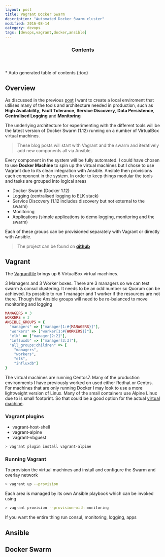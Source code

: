 ```yaml
---
layout: post
title: Vagrant Docker Swarm
description: "Automated Docker Swarm cluster"
modified: 2016-08-14
category: devops
tags: [devops,vagrant,docker,ansible]
---
```


<section>
  <header>
    <h3>Contents</h3>
  </header>
<div id="drawer" markdown="1">
*  Auto generated table of contents
{:toc}
</div>
</section><!-- /#table-of-contents -->


## Overview

As discussed in the previous [post](http://jamesdmorgan.github.io/2016/opsdev/) I want to create a local enviroment that utilises many of the tools and architecture needed in production, such as **High Availability**, **Fault Tolerance**, **Service Discovery**, **Data Persistence**, **Centralised Logging** and  **Monitoring**

The underlying architecture for experimenting with the different tools will be the latest version of Docker Swarm (1.12) running on a number of VirtualBox virtual machines.

> These blog posts will start with Vagrant and the swarm and iteratively add new components all via Ansible.

Every component in the system will be fully automated. I could have chosen to use **Docker Machine** to spin up the virtual machines but I chose to use Vagrant due to its clean integration with Ansible. Ansible then provisions each component in the system. In order to keep things modular the tools and tasks are grouped into logical areas

- Docker Swarm (Docker 1.12)
- Logging (centralised logging to ELK stack)
- Service Discovery (1.12 includes discovery but not external to the swarm)
- Monitoring
- Applications (simple applications to demo logging, monitoring and the swarm)

Each of these groups can be provisioned separately with Vagrant or directly with Ansible.

> The project can be found on [**github**](https://github.com/jamesdmorgan/vagrant-ansible-docker-swarm)

## Vagrant

The [Vagrantfile](https://github.com/jamesdmorgan/vagrant-ansible-docker-swarm/blob/master/Vagrantfile) brings up 6 VirtualBox virtual machines.

3 Managers and 3 Worker boxes. There are 3 managers so we can test swarm & consul clustering. It needs to be an odd number so Quorum can be achieved. Its possible to run 1 manager and 1 worker if the resources are not there. Though the Ansible groups will need to be re-balanced to move monitoring and logging

```ruby
MANAGERS = 3
WORKERS = 3
ANSIBLE_GROUPS = {
  "managers" => ["manager[1:#{MANAGERS}]"],
  "workers" => ["worker[1:#{WORKERS}]"],
  "elk" => ["manager[2:2]"],
  "influxdb" => ["manager[3:3]"],
  "all_groups:children" => [
    "managers",
    "workers",
    "elk",
    "influxdb"]
}
```

The virtual machines are running Centos7. Many of the production environments I have previously worked on used either Redhat or Centos. For machines that are only running Docker I may look to use a more lightweight version of Linux. Many of the small containers use Alpine Linux due to is small footprint. So that could be a good option for the actual [virtual machine](https://github.com/maier/vagrant-alpine).

### Vagrant plugins

- vagrant-host-shell
- vagrant-alpine
- vagrant-vbguest

```bash
> vagrant plugin install vagrant-alpine
```

### Running Vagrant

To provision the virtual machines and install and configure the Swarm and overlay network

```bash
> vagrant up --provision
```

Each area is managed by its own Ansible playbook which can be invoked using

```bash
> vagrant provision --provision-with monitoring
```

If you want the entire thing run consul, monitoring, logging, apps

## Ansible


## Docker Swarm